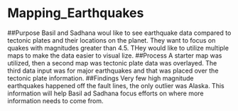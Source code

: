 # Mapping_Earthquakes

##Purpose
Basil and Sadhana woul like to see earthquake data compared to tectonic plates and their locations on the planet. They want to focus on quakes with magnitudes greater than 4.5. THey would like to utilize multiple maps to make the data easier to visual lize.
##Process
A starter map was utilized, then a second map was tectonic plate data was overlayed. The third data input was for major earthquakes and that was placed over the tectonic plate information.
##Findings
Very few high magnitude earthquakes happened off the fault lines, the only outlier was Alaska. This information will help Basil ad Sadhana focus efforts on where more information needs to come from.
